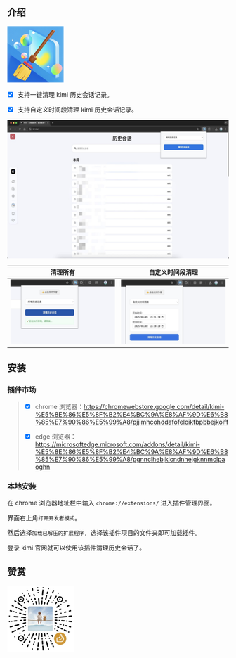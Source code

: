 ## 介绍

![logo](./128.png)

- [x] 支持一键清理 kimi 历史会话记录。

- [x] 支持自定义时间段清理 kimi 历史会话记录。

![](./docs/unnamed.jpg)

| 清理所有 | 自定义时间段清理 |
| -- | -- |
|![](./docs/usage-1.jpg)|![](./docs/usage-2.jpg)|

## 安装

### 插件市场

> - [x] chrome 浏览器：<https://chromewebstore.google.com/detail/kimi-%E5%8E%86%E5%8F%B2%E4%BC%9A%E8%AF%9D%E6%B8%85%E7%90%86%E5%99%A8/pjjimhcohddafofeloikfbpbbejkoiff>
>
> - [x] edge 浏览器：<https://microsoftedge.microsoft.com/addons/detail/kimi-%E5%8E%86%E5%8F%B2%E4%BC%9A%E8%AF%9D%E6%B8%85%E7%90%86%E5%99%A8/pgnnclhebjklcndnhejgknnmclpaoghn>

### 本地安装

在 chrome 浏览器地址栏中输入 `chrome://extensions/` 进入插件管理界面。

界面右上角`打开开发者模式`。

然后选择`加载已解压的扩展程序`，选择该插件项目的文件夹即可加载插件。

登录 kimi 官网就可以使用该插件清理历史会话了。

## 赞赏

<div style="display: flex; gap: 0; justify-content: flex-start; align-items: flex-start;">
    <img src="./zs-mini.jpg" style="width: 30%; margin: 0; padding: 0;">
</div>
